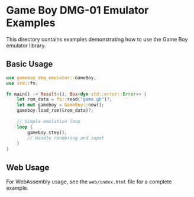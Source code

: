 # Game Boy DMG-01 Emulator Examples

This directory contains examples demonstrating how to use the Game Boy emulator library.

## Basic Usage

```rust
use gameboy_dmg_emulator::GameBoy;
use std::fs;

fn main() -> Result<(), Box<dyn std::error::Error>> {
    let rom_data = fs::read("game.gb")?;
    let mut gameboy = GameBoy::new();
    gameboy.load_rom(&rom_data)?;
    
    // Simple emulation loop
    loop {
        gameboy.step();
        // Handle rendering and input
    }
}
```

## Web Usage

For WebAssembly usage, see the `web/index.html` file for a complete example.